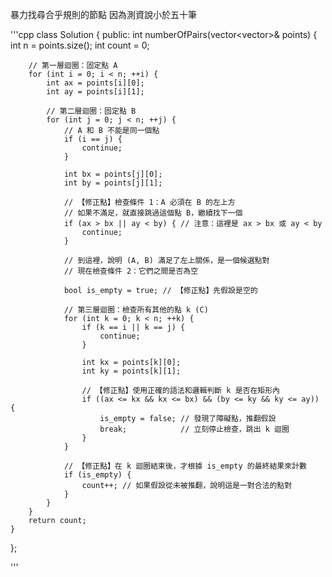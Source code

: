 暴力找尋合乎規則的節點 因為測資說小於五十筆

'''cpp
class Solution {
public:
    int numberOfPairs(vector<vector<int>>& points) {
        int n = points.size();
        int count = 0;

        // 第一層迴圈：固定點 A
        for (int i = 0; i < n; ++i) {
            int ax = points[i][0];
            int ay = points[i][1];

            // 第二層迴圈：固定點 B
            for (int j = 0; j < n; ++j) {
                // A 和 B 不能是同一個點
                if (i == j) {
                    continue;
                }

                int bx = points[j][0];
                int by = points[j][1];

                // 【修正點】檢查條件 1：A 必須在 B 的左上方
                // 如果不滿足，就直接跳過這個點 B，繼續找下一個
                if (ax > bx || ay < by) { // 注意：這裡是 ax > bx 或 ay < by
                    continue;
                }
                
                // 到這裡，說明 (A, B) 滿足了左上關係，是一個候選點對
                // 現在檢查條件 2：它們之間是否為空

                bool is_empty = true; // 【修正點】先假設是空的

                // 第三層迴圈：檢查所有其他的點 k (C)
                for (int k = 0; k < n; ++k) {
                    if (k == i || k == j) {
                        continue;
                    }

                    int kx = points[k][0];
                    int ky = points[k][1];
                    
                    // 【修正點】使用正確的語法和邏輯判斷 k 是否在矩形內
                    if ((ax <= kx && kx <= bx) && (by <= ky && ky <= ay)) {
                        is_empty = false; // 發現了障礙點，推翻假設
                        break;            // 立刻停止檢查，跳出 k 迴圈
                    }
                }

                // 【修正點】在 k 迴圈結束後，才根據 is_empty 的最終結果來計數
                if (is_empty) {
                    count++; // 如果假設從未被推翻，說明這是一對合法的點對
                }
            }
        }
        return count;
    }
};

'''
